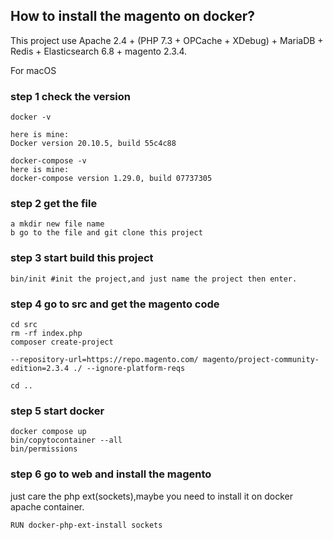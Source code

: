 ## How to install the magento on docker?
This project use Apache 2.4 + (PHP 7.3 + OPCache + XDebug) + MariaDB + Redis + Elasticsearch 6.8 + magento 2.3.4.

For macOS
### step 1 check the version
```
docker -v

here is mine:
Docker version 20.10.5, build 55c4c88

docker-compose -v
here is mine:
docker-compose version 1.29.0, build 07737305
```

### step 2 get the file
```
a mkdir new file name
b go to the file and git clone this project
```
### step 3 start build this project
```
bin/init #init the project,and just name the project then enter.
```
### step 4 go to src and get the magento code
```
cd src
rm -rf index.php
composer create-project 
```
```
--repository-url=https://repo.magento.com/ magento/project-community-edition=2.3.4 ./ --ignore-platform-reqs

cd ..
```
### step 5 start docker
```
docker compose up
bin/copytocontainer --all
bin/permissions
```
### step 6 go to web and install the magento
just care the php ext(sockets),maybe you need to install it on docker apache container.
```
RUN docker-php-ext-install sockets
```